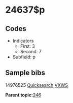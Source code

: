 # 24637$p

## Codes

-   Indicators
    -   First: 3
    -   Second: 7
-   Subfield: p

## Sample bibs

14976525 [Quicksearch](https://search.library.yale.edu/catalog/14976525) [VXWS](http://prodorbis.library.yale.edu:7014/vxws/GetHoldingsService?bibId=14976525)

**Parent topic:**[246](../../tags/246/246.md)

